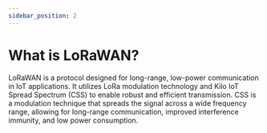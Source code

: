 ```yaml
---
sidebar_position: 2
---
```


# What is LoRaWAN?

LoRaWAN is a protocol designed for long-range, low-power communication in IoT applications. It utilizes LoRa modulation technology and Kilo IoT Spread Spectrum (CSS) to enable robust and efficient transmission. CSS is a modulation technique that spreads the signal across a wide frequency range, allowing for long-range communication, improved interference immunity, and low power consumption.
